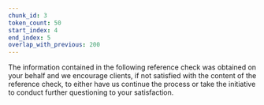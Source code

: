 ```yaml
---
chunk_id: 3
token_count: 50
start_index: 4
end_index: 5
overlap_with_previous: 200
---
```


The information contained in the following reference check was obtained on your behalf and we encourage clients, if not satisfied with the content of the reference check, to either have us continue the process or take the initiative to conduct further questioning to your satisfaction\.
